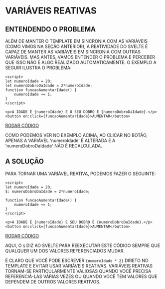# VARIÁVEIS REATIVAS

## ENTENDENDO O PROBLEMA

ALÉM DE MANTER O TEMPLATE EM SINCRONIA COM AS VARIÁVEIS (COMO VIMOS NA SEÇÃO ANTERIOR), A REATIVIDADE DO SVELTE É CAPAZ DE MANTER AS VARIÁVEIS EM SINCRONIA COM OUTRAS VARIÁVEIS. MAS ANTES, VAMOS ENTENDER O PROBLEMA E PERCEBER QUE ISSO NÃO É ALGO REALIZADO AUTOMATICAMENTE. O EXEMPLO A SEGUIR ILUSTRA O PROBLEMA:

```svelte
<script>
let numeroIdade = 20;
let numeroDobroDaIdade = 2*numeroIdade;
function funcaoAumentarIdade() {
    numeroIdade += 1;
}
</script>

<p>A IDADE É {numeroIdade} E O SEU DOBRO É {numeroDobroDaIdade}.</p>
<button on:click={funcaoAumentarIdade}>AUMENTAR</button>
```

[RODAR CÓDIGO](https://svelte.dev/repl/cd95e787b7dd424493d8bc9e14f4ddfb)

COMO PODEMOS VER NO EXEMPLO ACIMA, AO CLICAR NO BOTÃO, APENAS A VARIÁVEL 'numeroIdade' É ALTERADA E A 'numeroDobroDaIdade' NÃO É RECALCULADA.

## A SOLUÇÃO

PARA TORNAR UMA VARIÁVEL REATIVA, PODEMOS FAZER O SEGUINTE:

```svelte
<script>
let numeroIdade = 20;
$: numeroDobroDaIdade = 2*numeroIdade;

function funcaoAumentarIdade() {
    numeroIdade += 1;
}
</script>

<p>A IDADE É {numeroIdade} E SEU DOBRO É {numeroDobroDaIdade}.</p>
<button on:click={funcaoAumentarIdade}>AUMENTAR</button>
```

[RODAR CÓDIGO](https://svelte.dev/repl/3306eaba32064d609c20737a332266af)

AQUI, O `$` DIZ AO SVELTE PARA REEXECUTAR ESTE CÓDIGO SEMPRE QUE QUALQUER UM DOS VALORES REFERENCIADOS MUDAR.

É CLARO QUE VOCÊ PODE ESCREVER `{numeroIdade * 2}` DIRETO NO TEMPLATE E EVITAR USAR VARIÁVEIS REATIVAS. VARIÁVEIS REATIVAS TORNAM-SE PARTICULARMENTE VALIOSAS QUANDO VOCÊ PRECISA REFERENCIÁ-LAS VÁRIAS VEZES OU QUANDO VOCÊ TEM VALORES QUE DEPENDEM DE OUTROS VALORES REATIVOS.
